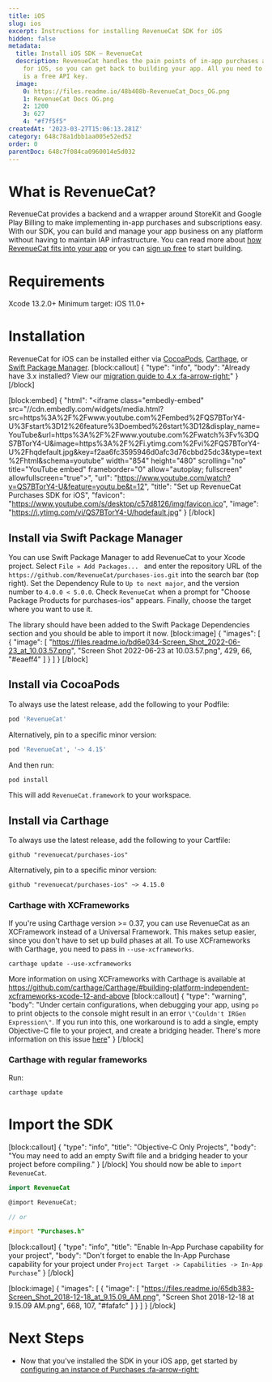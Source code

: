 ```yaml
---
title: iOS
slug: ios
excerpt: Instructions for installing RevenueCat SDK for iOS
hidden: false
metadata:
  title: Install iOS SDK – RevenueCat
  description: RevenueCat handles the pain points of in-app purchases and subscriptions
    for iOS, so you can get back to building your app. All you need to get started
    is a free API key.
  image:
    0: https://files.readme.io/48b408b-RevenueCat_Docs_OG.png
    1: RevenueCat Docs OG.png
    2: 1200
    3: 627
    4: "#f7f5f5"
createdAt: '2023-03-27T15:06:13.281Z'
category: 648c78a1dbb1aa005e52ed52
order: 0
parentDoc: 648c7f084ca0960014e5d032
---
```

# What is RevenueCat?

RevenueCat provides a backend and a wrapper around StoreKit and Google Play Billing to make implementing in-app purchases and subscriptions easy. With our SDK, you can build and manage your app business on any platform without having to maintain IAP infrastructure. You can read more about [how RevenueCat fits into your app](https://www.revenuecat.com/blog/growth/where-does-revenuecat-fit-in-your-app/) or you can [sign up free](https://app.revenuecat.com/signup) to start building.

# Requirements

Xcode 13.2.0+
Minimum target: iOS 11.0+

# Installation

RevenueCat for iOS can be installed either via [CocoaPods](doc:ios#section-install-via-cocoapods), [Carthage](ios#section-install-via-carthage), or [Swift Package Manager](doc:ios#section-install-via-swift-package-manager). 
[block:callout]
{
  "type": "info",
  "body": "Already have 3.x installed? View our [migration guide to 4.x :fa-arrow-right:](https://docs.revenuecat.com/docs/ios-native-3x-to-4x-migration)"
}
[/block]

[block:embed]
{
  "html": "<iframe class=\"embedly-embed\" src=\"//cdn.embedly.com/widgets/media.html?src=https%3A%2F%2Fwww.youtube.com%2Fembed%2FQS7BTorY4-U%3Fstart%3D12%26feature%3Doembed%26start%3D12&display_name=YouTube&url=https%3A%2F%2Fwww.youtube.com%2Fwatch%3Fv%3DQS7BTorY4-U&image=https%3A%2F%2Fi.ytimg.com%2Fvi%2FQS7BTorY4-U%2Fhqdefault.jpg&key=f2aa6fc3595946d0afc3d76cbbd25dc3&type=text%2Fhtml&schema=youtube\" width=\"854\" height=\"480\" scrolling=\"no\" title=\"YouTube embed\" frameborder=\"0\" allow=\"autoplay; fullscreen\" allowfullscreen=\"true\"></iframe>",
  "url": "https://www.youtube.com/watch?v=QS7BTorY4-U&feature=youtu.be&t=12",
  "title": "Set up RevenueCat Purchases SDK for iOS",
  "favicon": "https://www.youtube.com/s/desktop/c57d8126/img/favicon.ico",
  "image": "https://i.ytimg.com/vi/QS7BTorY4-U/hqdefault.jpg"
}
[/block]
## Install via Swift Package Manager

You can use Swift Package Manager to add RevenueCat to your Xcode project. Select `File » Add Packages... ` and enter the repository URL of the `https://github.com/RevenueCat/purchases-ios.git` into the search bar (top right). Set the Dependency Rule to `Up to next major`, and the version number to `4.0.0 < 5.0.0`. Check `RevenueCat` when a prompt for "Choose Package Products for purchases-ios" appears. Finally, choose the target where you want to use it. 

The library should have been added to the Swift Package Dependencies section and you should be able to import it now.
[block:image]
{
  "images": [
    {
      "image": [
        "https://files.readme.io/bd6e034-Screen_Shot_2022-06-23_at_10.03.57.png",
        "Screen Shot 2022-06-23 at 10.03.57.png",
        429,
        66,
        "#eaeff4"
      ]
    }
  ]
}
[/block]
## Install via CocoaPods

To always use the latest release, add the following to your Podfile:
```ruby Podfile
pod 'RevenueCat'
```

Alternatively, pin to a specific minor version:
```ruby 
pod 'RevenueCat', '~> 4.15'
```

And then run:
```ruby Terminal
pod install
```

This will add `RevenueCat.framework` to your workspace.


## Install via Carthage

To always use the latest release, add the following to your Cartfile:
```text Cartfile
github "revenuecat/purchases-ios"
```

Alternatively, pin to a specific minor version:
```text 
github "revenuecat/purchases-ios" ~> 4.15.0
```

### Carthage with XCFrameworks

If you're using Carthage version >= 0.37, you can use RevenueCat as an XCFramework instead of a Universal Framework. This makes setup easier, since you don't have to set up build phases at all. 
To use XCFrameworks with Carthage, you need to pass in `--use-xcframeworks`.
```shell Terminal
carthage update --use-xcframeworks
```

More information on using XCFrameworks with Carthage is available at https://github.com/carthage/Carthage/#building-platform-independent-xcframeworks-xcode-12-and-above
[block:callout]
{
  "type": "warning",
  "body": "Under certain configurations, when debugging your app, using `po` to print objects to the console might result in an error `\"Couldn't IRGen Expression\"`. If you run into this, one workaround is to add a single, empty Objective-C file to your project, and create a bridging header. There's more information on this issue [here](https://steipete.com/posts/couldnt-irgen-expression/)"
}
[/block]
### Carthage with regular frameworks

Run:
```text 
carthage update
```

# Import the SDK
[block:callout]
{
  "type": "info",
  "title": "Objective-C Only Projects",
  "body": "You may need to add an empty Swift file and a bridging header to your project before compiling."
}
[/block]
You should now be able to `import RevenueCat`.
```swift 
import RevenueCat
```
```objectivec 
@import RevenueCat;

// or

#import "Purchases.h"
```


[block:callout]
{
  "type": "info",
  "title": "Enable In-App Purchase capability for your project",
  "body": "Don't forget to enable the In-App Purchase capability for your project under `Project Target -> Capabilities -> In-App Purchase`"
}
[/block]

[block:image]
{
  "images": [
    {
      "image": [
        "https://files.readme.io/65db383-Screen_Shot_2018-12-18_at_9.15.09_AM.png",
        "Screen Shot 2018-12-18 at 9.15.09 AM.png",
        668,
        107,
        "#fafafc"
      ]
    }
  ]
}
[/block]
# Next Steps

* Now that you've installed the SDK in your iOS app, get started by [configuring an instance of Purchases :fa-arrow-right:](https://www.revenuecat.com/docs/getting-started#4-using-revenuecats-purchases-sdk)